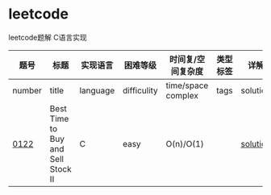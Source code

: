 # leetcode
leetcode题解 C语言实现

|题号|标题|实现语言|困难等级|时间复/空间复杂度|类型标签|详解|
|--|--|--|--|--|--|--|
|number|title|language|difficulity|time/space complex|tags|solution|
|[0122](0122)|Best Time to Buy and Sell Stock II|C|easy|O(n)/O(1)||[solution](https://www.yanbinghu.com/2019/03/14/30893.html)|
